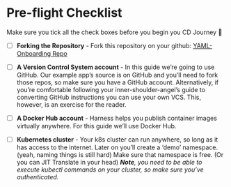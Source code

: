 # Pre-flight Checklist

Make sure you tick all the check boxes before you begin you CD Journey 🚀

- [ ] **Forking the Repository** - Fork this repository on your github: [YAML-Onboarding Repo](https://github.com/Debanitrkl/YAML-Onboarding-Harness)

- [ ] **A Version Control System account**  - In this guide we’re going to use GitHub. Our example app’s source is on GitHub and you’ll need to fork those repos, so make sure you have a GitHub account. Alternatively, if you’re comfortable following your inner-shoulder-angel’s guide to converting GitHub instructions you can use your own VCS. This, however, is an exercise for the reader. 

- [ ] **A Docker Hub account** - Harness helps you publish container images virtually anywhere. For this guide we’ll use Docker Hub.

- [ ] **Kubernetes cluster** - Your k8s cluster can run anywhere, so long as it has access to the internet. Later on you’ll create a ‘demo’ namespace. (yeah, naming things is still hard) Make sure that namespace is free. (Or you can JIT Translate in your head) ***Note**, you need to be able to execute kubectl commands on your cluster, so make sure you’ve authenticated.*

